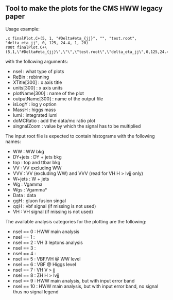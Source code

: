 Tool to make the plots for the CMS HWW legacy paper
---------------------------------------------------

Usage example:

```
.x finalPlot.C+(5, 1, "#Delta#eta_{jj}", "", "test.root", "delta_eta_jj", 0, 125, 24.4, 1, 20)
r00t finalPlot.C+\(5,1,\"#Delta#eta_{jj}\",\"\",\"test.root\",\"delta_eta_jj\",0,125,24.4,1,20\)
```

with the following arguments:

- nsel : what type of plots
- ReBin : rebinning
- XTitle[300] : x axis title
- units[300] : x axis units
- plotName[300] : name of the plot
- outputName[300] : name of the output file
- isLogY : log y option
- MassH : higgs mass
- lumi : integrated lumi
- doMCRatio : add the data/mc ratio plot 
- singnalZoom : value by which the signal has to be multiplied


The input root file is expected to contain histograms with the following names:

- WW       : WW bkg
- DY+jets  : DY + jets bkg
- top      : top and ttbar bkg
- VV       : VV excluding WW
- VVV      : VV (excluding WW) and VVV (read for VH H > lvjj only)
- W+jets   : W + jets
- Wg       : Vgamma
- Wgs      : Vgamma*
- Data     : data
- ggH      : gluon fusion singal
- qqH      : vbf signal (if missing is not used)
- VH       : VH signal (if missing is not used)

The available analysis categories for the plotting are the following:

- nsel == 0 : HWW main analysis
- nsel == 1 :
- nsel == 2 : VH 3 leptons analysis
- nsel == 3 :
- nsel == 4 :
- nsel == 5 : VBF/VH @ WW level
- nsel == 6 : VBF @ Higgs level
- nsel == 7 : VH V > jj
- nsel == 8 : ZH H > lvjj
- nsel == 9 : HWW main analysis, but with input error band 
- nsel == 10 : HWW main analysis, but with input error band, no signal thus no signal legend
